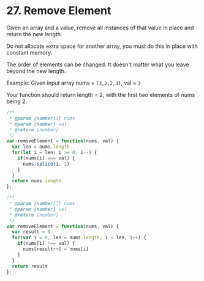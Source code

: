 # 27. Remove Element

Given an array and a value, remove all instances of that value in place and return the new length.

Do not allocate extra space for another array, you must do this in place with constant memory.

The order of elements can be changed. It doesn't matter what you leave beyond the new length.

Example:
Given input array nums = `[3,2,2,3]`, val = `3`

Your function should return length = 2, with the first two elements of nums being 2.

```javascript
/**
 * @param {number[]} nums
 * @param {number} val
 * @return {number}
 */
var removeElement = function(nums, val) {
  var len = nums.length
  for(let i = len; i >= 0; i--) {
    if(nums[i] === val) {
      nums.splice(i, 1)
    }
  }
  return nums.length
};
```

```javascript
/**
 * @param {number[]} nums
 * @param {number} val
 * @return {number}
 */
var removeElement = function(nums, val) {
  var result = 0
  for(var i = 0, len = nums.length; i < len; i++) {
    if(nums[i] !== val) {
      nums[result++] = nums[i]
    }
  }
  return result
};
```
